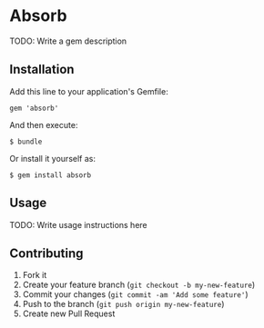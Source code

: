 # Absorb

TODO: Write a gem description

## Installation

Add this line to your application's Gemfile:

    gem 'absorb'

And then execute:

    $ bundle

Or install it yourself as:

    $ gem install absorb

## Usage

TODO: Write usage instructions here

## Contributing

1. Fork it
2. Create your feature branch (`git checkout -b my-new-feature`)
3. Commit your changes (`git commit -am 'Add some feature'`)
4. Push to the branch (`git push origin my-new-feature`)
5. Create new Pull Request
